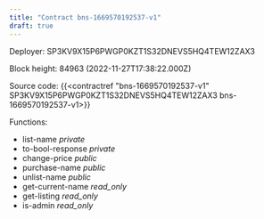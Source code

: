```yaml
---
title: "Contract bns-1669570192537-v1"
draft: true
---
```

Deployer: SP3KV9X15P6PWGP0KZT1S32DNEVS5HQ4TEW12ZAX3


 



Block height: 84963 (2022-11-27T17:38:22.000Z)

Source code: {{<contractref "bns-1669570192537-v1" SP3KV9X15P6PWGP0KZT1S32DNEVS5HQ4TEW12ZAX3 bns-1669570192537-v1>}}

Functions:

* list-name _private_
* to-bool-response _private_
* change-price _public_
* purchase-name _public_
* unlist-name _public_
* get-current-name _read_only_
* get-listing _read_only_
* is-admin _read_only_
